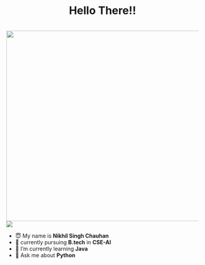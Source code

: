 <h1 align="center">Hello There!!</h1>
<br>

<img src="https://cdn.dribbble.com/users/1783374/screenshots/10971607/media/f8306d5fa8106661e6cdf9ec756dbe28.gif" height=500px width=600px>




<img src="https://user-images.githubusercontent.com/73097560/115834477-dbab4500-a447-11eb-908a-139a6edaec5c.gif">

- 😇 My name is **Nikhil Singh Chauhan**
- 📖 currently pursuing **B.tech** in **CSE-AI**
- 🌱 I’m currently learning **Java**
- 💬 Ask me about **Python**  

